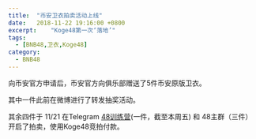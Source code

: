 ```yaml
---
title:  "币安卫衣拍卖活动上线"
date:   2018-11-22 19:16:00 +0800
excerpt:	"Koge48第一次‘落地’"
tags:
  - [BNB48,卫衣,Koge48]
category:
  - BNB48
---
```

向币安官方申请后，币安官方向俱乐部赠送了5件币安原版卫衣。

其中一件此前在微博进行了转发抽奖活动。

其余四件于 11/21 在Telegram [48训练营](https://t.me/bnb48club_cn)(一件，截至本周五) 和 48主群（三件）开启了拍卖，使用Koge48竞拍付款。
